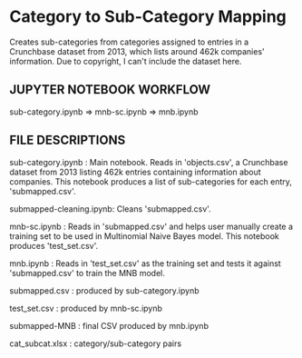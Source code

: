 # Category to Sub-Category Mapping
Creates sub-categories from categories assigned to entries in a Crunchbase dataset from 2013, which lists around 462k companies' information. Due to copyright, I can't include the dataset here.

## JUPYTER NOTEBOOK WORKFLOW
sub-category.ipynb => mnb-sc.ipynb => mnb.ipynb

## FILE DESCRIPTIONS
sub-category.ipynb : Main notebook. Reads in 'objects.csv', a Crunchbase dataset from 2013 listing 462k entries containing information about companies. This notebook produces a list of sub-categories for each entry, 'submapped.csv'.

submapped-cleaning.ipynb: Cleans 'submapped.csv'.

mnb-sc.ipynb : Reads in 'submapped.csv' and helps user manually create a training set to be used in Multinomial Naive Bayes model. This notebook produces 'test_set.csv'.

mnb.ipynb : Reads in 'test_set.csv' as the training set and tests it against 'submapped.csv' to train the MNB model.

submapped.csv : produced by sub-category.ipynb

test_set.csv : produced by mnb-sc.ipynb

submapped-MNB : final CSV produced by mnb.ipynb

cat_subcat.xlsx : category/sub-category pairs